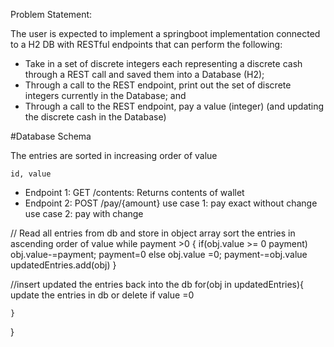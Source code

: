 Problem Statement:

The user is expected to implement a springboot implementation
connected to a H2 DB with RESTful endpoints that can perform the following:
- Take in a set of discrete integers each representing a discrete cash through a REST call and
saved them into a Database (H2);
-  Through a call to the REST endpoint, print out the set of discrete integers currently in the
Database; and
- Through a call to the REST endpoint, pay a value (integer) (and updating the discrete cash in
the Database)
  
#Database Schema

The entries are sorted in increasing order of value

    id, value

- Endpoint 1: GET /contents: Returns contents of wallet
- Endpoint 2: POST /pay/{amount}
    use case 1: pay exact without change
    use case 2: pay with change
  

// Read all entries from db and store in object array
sort the entries in ascending order of value
while payment >0 {
    if(obj.value >= 0 payment)
        obj.value-=payment;
        payment=0
    else 
        obj.value =0;
        payment-=obj.value
    updatedEntries.add(obj)
}

//insert updated the entries back into the db
    for(obj in updatedEntries){
           update the entries in db or delete if value =0

    }
}